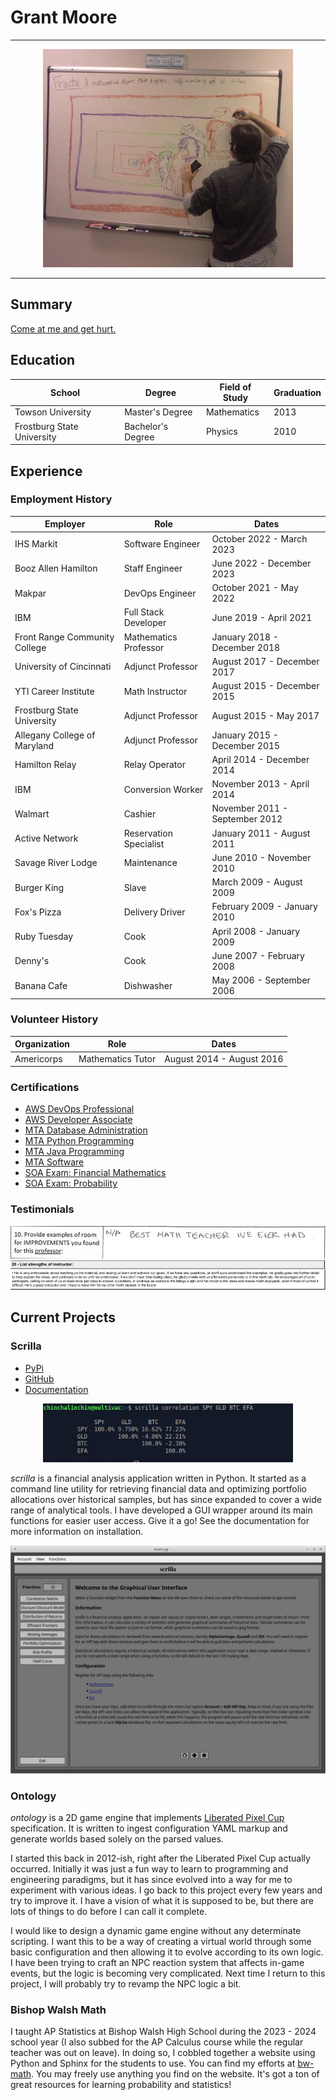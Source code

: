 # Grant Moore

---

<div align="center">
    <img src="./assets/fractal_me.jpg" alt="fractal me" width="400" />
</div>

---

## Summary

[Come at me and get hurt.](https://www.chess.com/member/thegrapesofmath)

## Education

|  School  |  Degree  | Field of Study | Graduation |
|--------- | -------  | -------------- | ---------- |
| Towson University | Master's Degree | Mathematics | 2013 |
| Frostburg State University | Bachelor's Degree | Physics | 2010 |


## Experience

### Employment History 

| Employer  | Role  | Dates |
| --------  | ----  | ----- |
| IHS Markit | Software Engineer | October 2022 - March 2023 |
| Booz Allen Hamilton | Staff Engineer | June 2022 - December 2023 |
| Makpar | DevOps Engineer | October 2021 - May 2022 |
| IBM | Full Stack Developer | June 2019 - April 2021 |
| Front Range Community College | Mathematics Professor | January 2018 - December 2018 |
| University of Cincinnati | Adjunct Professor | August 2017 - December 2017 |
| YTI Career Institute | Math Instructor | August 2015 - December 2015 |
| Frostburg State University | Adjunct Professor | August 2015 - May 2017 | 
| Allegany College of Maryland | Adjunct Professor | January 2015 - December 2015 |
| Hamilton Relay | Relay Operator | April 2014 - December 2014 |
| IBM | Conversion Worker | November 2013 - April 2014 | 
| Walmart | Cashier | November 2011 - September 2012 |
| Active Network | Reservation Specialist | January 2011 - August 2011 |
| Savage River Lodge | Maintenance | June 2010 - November 2010 |
| Burger King | Slave | March 2009 - August 2009 | 
| Fox's Pizza | Delivery Driver |  February 2009 - January 2010 |
| Ruby Tuesday | Cook |  April 2008 - January 2009 |
| Denny's | Cook | June 2007 - February 2008 | 
| Banana Cafe | Dishwasher | May 2006 - September 2006 | 

### Volunteer History

| Organization | Role | Dates | 
| ------------ | ---- | ----- | 
| Americorps | Mathematics Tutor | August 2014 - August 2016 |

### Certifications

- [AWS DevOps Professional](./assets/AWS_DEVOPS.png)
- [AWS Developer Associate](./assets/AWS_DEVELOPER.png)
- [MTA Database Administration](./assets/MTA_DATABASE.png)
- [MTA Python Programming](./assets/MTA_PYTHON.png)
- [MTA Java Programming](/assets/MTA_JAVA.png)
- [MTA Software](./assets/MTA_SOFTWARE.png)
- [SOA Exam: Financial Mathematics](./assets/SOA_EXAM_FM.png)
- [SOA Exam: Probability](./assets/SOA_EXAM_P.png)

### Testimonials

![Math 201: Calculus I](./assets/testimonial_math_201.jpg)
![Phys 215: Principles of Mechanics](./assets/testimonial_phys_215.jpg)

## Current Projects

### Scrilla
- [PyPi](https://pypi.org/project/scrilla/)
- [GitHub](https://github.com/chinchalinchin/scrilla)
- [Documentation](https://chinchalinchin.github.io/scrilla/)


<div align="center">
    <img src="./assets/scrilla_example_ii.png" alt="scrilla then" width="400" />
</div>

*scrilla* is a financial analysis application written in Python. It started as a command line utility for retrieving financial data and optimizing portfolio allocations over historical samples, but has since expanded to cover a wide range of analytical tools. I have developed a GUI wrapper around its main functions for easier user access. Give it a go! See the documentation for more information on installation.

![scrilla now](./assets/scrilla_gui.png)

### Ontology

*ontology* is a 2D game engine that implements [Liberated Pixel Cup](https://lpc.opengameart.org/) specification. It is written to ingest configuration YAML markup and generate worlds based solely on the parsed values. 

I started this back in 2012-ish, right after the Liberated Pixel Cup actually occurred. Initially it was just a fun way to learn to programming and engineering paradigms, but it has since evolved into a way for me to experiment with various ideas. I go back to this project every few years and try to improve it. I have a vision of what it is supposed to be, but there are lots of things to do before I can call it complete.

I would like to design a dynamic game engine without any determinate scripting. I want this to be a way of creating a virtual world through some basic configuration and then allowing it to evolve according to its own logic. I have been trying to craft an NPC reaction system that affects in-game events, but the logic is becoming very complicated. Next time I return to this project, I will probably try to revamp the NPC logic a bit.

### Bishop Walsh Math

I taught AP Statistics at Bishop Walsh High School during the 2023 - 2024 school year (I also subbed for the AP Calculus course while the regular teacher was out on leave). In doing so, I cobbled together a website using Python and Sphinx for the students to use. You can find my efforts at [bw-math](https://bishopwalshmath.org). You may freely use anything you find on the website. It's got a ton of great resources for learning probability and statistics!
